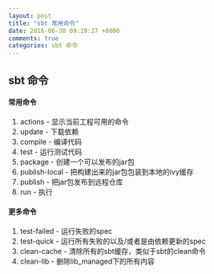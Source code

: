 ```yaml
---
layout: post
title: "sbt 常用命令"
date: 2016-06-30 09:19:27 +0800
comments: true
categories: sbt 命令
---
```

## sbt 命令 ##
#### 常用命令 ####
1. actions - 显示当前工程可用的命令
2. update - 下载依赖
3. compile - 编译代码
4. test - 运行测试代码
5. package - 创建一个可以发布的jar包
6. publish-local - 把构建出来的jar包包装到本地的ivy缓存
7. publish - 把jar包发布到远程仓库
8. run - 执行

#### 更多命令 ####
1. test-failed - 运行失败的spec
2. test-quick - 运行所有失败的以及/或者是由依赖更新的spec
3. clean-cache - 清除所有的sbt缓存，类似于sbt的clean命令
4. clean-lib - 删除lib_managed下的所有内容